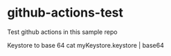 # github-actions-test

Test github actions in this sample repo


Keystore to base 64
cat myKeystore.keystore | base64
